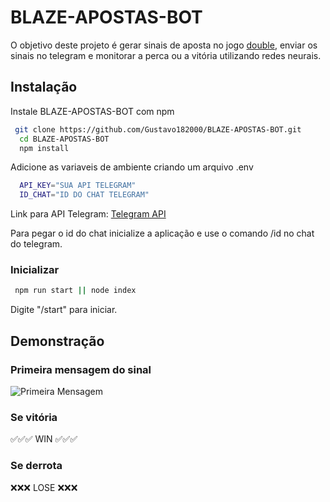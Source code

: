 
# BLAZE-APOSTAS-BOT


O objetivo deste projeto é gerar sinais de aposta no jogo [double](https://blaze.com/pt/games/double), enviar os sinais no telegram e monitorar a perca ou a vitória utilizando redes neurais. 
## Instalação

Instale BLAZE-APOSTAS-BOT com npm

```bash
 git clone https://github.com/Gustavo182000/BLAZE-APOSTAS-BOT.git
  cd BLAZE-APOSTAS-BOT
  npm install
```
Adicione as variaveis de ambiente criando um arquivo .env

```bash
  API_KEY="SUA API TELEGRAM"
  ID_CHAT="ID DO CHAT TELEGRAM"
```
Link para API Telegram: [Telegram API](https://core.telegram.org/api)

Para pegar o id do chat inicialize a aplicação e use o comando /id no chat do telegram. 

### Inicializar
```bash
 npm run start || node index
```
Digite "/start" para iniciar. 

## Demonstração
### Primeira mensagem do sinal
![Primeira Mensagem](https://i.imgur.com/nAhHwGh.png)
### Se vitória
✅✅✅ WIN ✅✅✅
### Se derrota
❌❌❌ LOSE ❌❌❌



